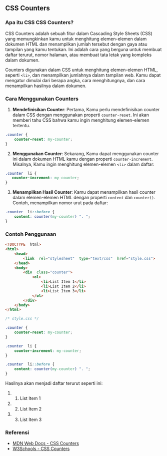 
  

## CSS Counters
### Apa itu CSS CSS Counters?

CSS Counters adalah sebuah fitur dalam Cascading Style Sheets (CSS) yang memungkinkan kamu untuk menghitung elemen-elemen dalam dokumen HTML dan menampilkan jumlah tersebut dengan gaya  atau tampilan yang kamu tentukan. Ini adalah cara yang berguna untuk membuat daftar terurut, nomor halaman, atau membuat tata letak yang kompleks dalam dokumen.  

Counters digunakan dalam CSS untuk menghitung elemen-elemen HTML, seperti `<li>`, dan menampilkan jumlahnya dalam tampilan web. Kamu dapat mengatur dimulai dari berapa angka, cara menghitungnya, dan cara menampilkan hasilnya dalam dokumen.

  
### Cara Menggunakan Counters

 1.  **Mendefinisikan Counter**: Pertama, Kamu perlu mendefinisikan counter dalam CSS dengan menggunakan properti `counter-reset`. Ini akan memberi tahu CSS bahwa kamu ingin menghitung elemen-elemen tertentu.

  
```css
.counter {
	counter-reset: my-counter;
}
```
  
2.  **Menggunakan Counter**: Sekarang, Kamu dapat menggunakan counter ini dalam dokumen HTML kamu dengan properti `counter-increment`. Misalnya, Kamu ingin menghitung elemen-elemen `<li>` dalam daftar:

 ```css
.counter  li {
	counter-increment: my-counter;
}
```

  
3.  **Menampilkan Hasil Counter**: Kamu dapat menampilkan hasil counter dalam elemen-elemen HTML dengan properti `content` dan `counter()`. Contoh, menampilkan nomor urut pada daftar:
```css
.counter  li::before {
	content: counter(my-counter) ". ";
}
```

  
### Contoh Penggunaan
```html
<!DOCTYPE  html>
<html>
	<head>
		<link  rel="stylesheet"  type="text/css"  href="style.css">
	</head>
	<body>
		<div  class="counter">
			<ol>
				<li>List Item 1</li>
				<li>List Item 2</li>
				<li>List Item 3</li>
			</ol>
		</div>
	</body>
</html>
```
  
```css
/* style.css */

.counter {
	counter-reset: my-counter;
}

.counter  li {
	counter-increment: my-counter;
}

.counter  li::before {
	content: counter(my-counter) ". ";
}
```

 
Hasilnya akan menjadi daftar terurut seperti ini:
1.  1. List Item 1
2.  2. List Item 2
3.  3. List Item 3

### Referensi

- [MDN Web Docs - CSS Counters](https://developer.mozilla.org/en-US/docs/Web/CSS/CSS_Lists_and_Counters/Using_CSS_counters)
- [W3Schools - CSS Counters](https://www.w3schools.com/css/css_counters.asp)